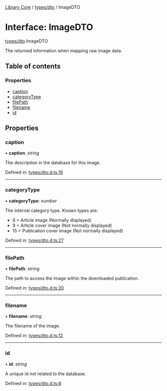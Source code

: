 [Library Core](../README.md) / [types/dto](../modules/types_dto.md) / ImageDTO

# Interface: ImageDTO

[types/dto](../modules/types_dto.md).ImageDTO

The returned information when mapping raw image data.

## Table of contents

### Properties

- [caption](types_dto.imagedto.md#caption)
- [categoryType](types_dto.imagedto.md#categorytype)
- [filePath](types_dto.imagedto.md#filepath)
- [filename](types_dto.imagedto.md#filename)
- [id](types_dto.imagedto.md#id)

## Properties

### caption

• **caption**: *string*

The description in the database for this image.

Defined in: [types/dto.d.ts:16](https://github.com/BenShelton/library-api/blob/master/packages/core/types/dto.d.ts#L16)

___

### categoryType

• **categoryType**: *number*

The internal category type. Known types are:
- 8 = Article image (Normally displayed)
- 9 = Article cover image (Not normally displayed)
- 15 = Publication cover image (Not normally displayed)

Defined in: [types/dto.d.ts:27](https://github.com/BenShelton/library-api/blob/master/packages/core/types/dto.d.ts#L27)

___

### filePath

• **filePath**: *string*

The path to access the image within the downloaded publication.

Defined in: [types/dto.d.ts:20](https://github.com/BenShelton/library-api/blob/master/packages/core/types/dto.d.ts#L20)

___

### filename

• **filename**: *string*

The filename of the image.

Defined in: [types/dto.d.ts:12](https://github.com/BenShelton/library-api/blob/master/packages/core/types/dto.d.ts#L12)

___

### id

• **id**: *string*

A unique id not related to the database.

Defined in: [types/dto.d.ts:8](https://github.com/BenShelton/library-api/blob/master/packages/core/types/dto.d.ts#L8)
